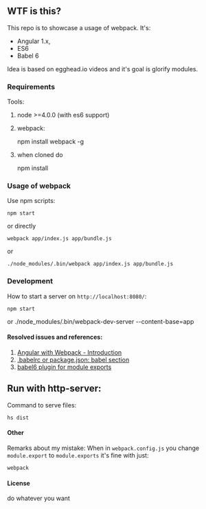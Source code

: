## WTF is this?

This repo is to showcase a usage of webpack. It's:

  * Angular 1.x, 
  * ES6 
  * Babel 6

Idea is based on egghead.io videos and it's goal is glorify modules. 


### Requirements
Tools:

  1. node >=4.0.0 (with es6 support)
  2. webpack:
      
        npm install webpack -g

  3. when cloned do 
      
        npm install

    
### Usage of webpack 
Use npm scripts:
    
    npm start 
or directly

    webpack app/index.js app/bundle.js
or

    ./node_modules/.bin/webpack app/index.js app/bundle.js

### Development
How to start a server on `http://localhost:8080/`:
  
    npm start
or
    ./node_modules/.bin/webpack-dev-server --content-base=app

#### Resolved issues and references:
  
  1. [Angular with Webpack - Introduction](https://egghead.io/lessons/angularjs-angular-with-webpack-introduction?series=angular-and-webpack-for-modular-applications)
  2. [.babelrc or package.json: babel section](https://babeljs.io/docs/usage/babelrc/)
  3. [babel6 plugin for module exports](https://github.com/59naga/babel-plugin-add-module-exports)


## Run with http-server:
Command to serve files:

    hs dist
    
    
#### Other

Remarks about my mistake:
When in `webpack.config.js` you change `module.export` to `module.exports` it's fine with just:

    webpack



#### License
do whatever you want